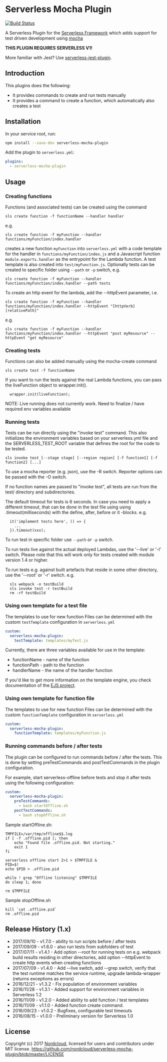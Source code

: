 # Serverless Mocha Plugin

[![Build Status](https://travis-ci.org/nordcloud/serverless-mocha-plugin.svg?branch=master)](https://travis-ci.org/nordcloud/serverless-mocha-plugin)

A Serverless Plugin for the [Serverless Framework](http://www.serverless.com) which
adds support for test driven development using [mocha](https://mochajs.org/)

**THIS PLUGIN REQUIRES SERVERLESS V1!**

More familiar with Jest? Use [serverless-jest-plugin](https://github.com/sc5/serverless-jest-plugin).

## Introduction

This plugins does the following:

* It provides commands to create and run tests manually
* It provides a command to create a function, which automatically also creates a test

## Installation

In your service root, run:

```bash
npm install --save-dev serverless-mocha-plugin
```

Add the plugin to `serverless.yml`:

```yml
plugins:
  - serverless-mocha-plugin
```

## Usage

### Creating functions

Functions (and associated tests) can be created using the command

```
sls create function -f functionName --handler handler
```
 
e.g.

```
sls create function -f myFunction --handler functions/myFunction/index.handler
```

creates a new function `myFunction` into `serverless.yml` with a code template for
the handler in `functions/myFunction/index.js` and a Javascript function `module.exports.handler` as the entrypoint for the Lambda function. A test template is also created into `test/myFunction.js`. Optionally tests can be created to specific folder using `--path` or `-p` switch, e.g. 

```
sls create function -f myFunction --handler functions/myFunction/index.handler --path tests
```

To create an http event for the lambda, add the --httpEvent parameter, i.e.

```
sls create function -f myFunction --handler functions/myFunction/index.handler --httpEvent "[httpVerb] [relativePath]"
```

e.g.

```
sls create function -f myFunction --handler functions/myFunction/index.handler --httpEvent "post myResource" --httpEvent "get myResource"
```

### Creating tests

Functions can also be added manually using the mocha-create command

```
sls create test -f functionName
```

If you want to run the tests against the real Lambda functions, you can pass the liveFunction object to wrapper.init().

```
  wrapper.init(liveFunction);
```

NOTE: Live running does not currently work. Need to finalize / have required env variables available

### Running tests

Tests can be run directly using the "invoke test" command. This also initializes the environment variables based on your serverless.yml file and the SERVERLESS_TEST_ROOT variable that defines the root for the code to be tested.

```
sls invoke test [--stage stage] [--region region] [-f function1] [-f function2] [...]
```

To use a mocha reporter (e.g. json), use the -R switch. Reporter options can be passed with the -O switch.

If no function names are passed to "invoke test", all tests are run from the test/ directory and subdirectories.

The default timeout for tests is 6 seconds. In case you need to apply a different timeout, that can be done in the test file 
using using .timeout(milliseconds) with the define, after, before or it -blocks. e.g.
```
  it('implement tests here', () => {
    ...
  }).timeout(xxx);
```

To run test in specific folder use `--path` or `-p` switch.

To run tests live against the actual deployed Lambdas, use the '--live' or '-l' switch. Please note that this will work only for tests created with module version 1.4 or higher.

To run tests e.g. against built artefacts that reside in some other directory, use the '--root' or '-r' switch. e.g.
```
  sls webpack -o testBuild
  sls invoke test -r testBuild
  rm -rf testBuild
```


### Using own template for a test file

The templates to use for new function Files can be determined with the custom `testTemplate` configuration in `serverless.yml`

```yaml
custom:
  serverless-mocha-plugin:
    testTemplate: templates/myTest.js
```

Currently, there are three variables available for use in the template:

- functionName - name of the function
- functionPath - path to the function
- handlerName - the name of the handler function

If you'd like to get more information on the template engine, you check documentation of the [EJS project](http://ejs.co/).

### Using own template for function file

The templates to use for new function Files can be determined with the custom `functionTemplate` configuration in `serverless.yml`

```yaml
custom:
  serverless-mocha-plugin:
    functionTemplate: templates/myFunction.js
```

### Running commands before / after tests

The plugin can be configured to run commands before / after the tests. This is done by setting preTestCommands and postTestCommands in the plugin configuration.

For example, start serverless-offline before tests and stop it after tests using the following configuration:

```yaml
custom:
  serverless-mocha-plugin:
    preTestCommands: 
      - bash startOffline.sh
    postTestCommands:
      - bash stopOffline.sh
```

Sample startOffline.sh:
```
TMPFILE=/var/tmp/offline$$.log
if [ -f .offline.pid ]; then
    echo "Found file .offline.pid. Not starting."
    exit 1
fi

serverless offline start 2>1 > $TMPFILE &
PID=$!
echo $PID > .offline.pid

while ! grep "Offline listening" $TMPFILE
do sleep 1; done

rm $TMPFILE
```

Sample stopOffline.sh
```
kill `cat .offline.pid`
rm .offline.pid
```
## Release History (1.x)

* 2017/09/10 - v1.7.0 - ability to run scripts before / after tests
* 2017/09/09 - v1.6.0 - also run tests from subfolders of test
* 2017/07/11 - v1.4.1 - Add option --root for running tests on e.g. webpack build results residing in other directories,
                        add option --httpEvent to create http events when creating functions
* 2017/07/09 - v1.4.0 - Add --live switch, 
                        add --grep switch, 
                        verify that the test runtime matches the service runtime,
                        upgrade lambda-wrapper (returns exceptions as errors)
* 2016/12/21 - v1.3.2 - Fix population of environment variables
* 2016/11/28 - v1.3.1 - Added support for environment variables in Serverless 1.2
* 2016/11/09 - v1.2.0 - Added ability to add function / test templates
* 2016/11/09 - v1.1.0 - Added function create command.
* 2016/09/23 - v1.0.2 - Bugfixes, configurable test timeouts
* 2016/08/15 - v1.0.0 - Preliminary version for Serverless 1.0

## License

Copyright (c) 2017 [Nordcloud](https://nordcloud.com/), licensed for users and contributors under MIT license.
https://github.com/nordcloud/serverless-mocha-plugin/blob/master/LICENSE
